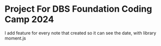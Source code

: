 # Project For DBS Foundation Coding Camp 2024

I add feature for every note that created so it can see the date, with library moment.js
